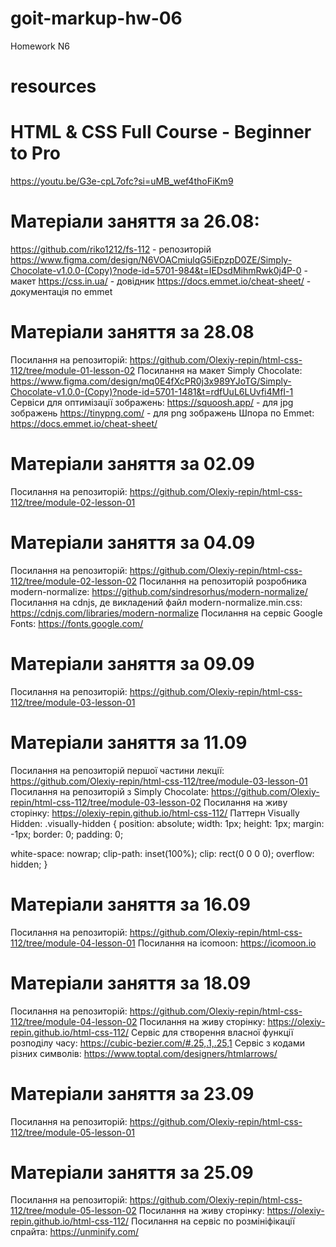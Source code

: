 # goit-markup-hw-06

Homework N6

# resources

# HTML & CSS Full Course - Beginner to Pro

https://youtu.be/G3e-cpL7ofc?si=uMB_wef4thoFiKm9

# Матеріали заняття за 26.08:

https://github.com/riko1212/fs-112 - репозиторій
https://www.figma.com/design/N6VOACmiulqG5iEpzpD0ZE/Simply-Chocolate-v1.0.0-(Copy)?node-id=5701-984&t=IEDsdMihmRwk0j4P-0 -
макет https://css.in.ua/ - довідник https://docs.emmet.io/cheat-sheet/ -
документація по emmet

# Матеріали заняття за 28.08

Посилання на репозиторій:
https://github.com/Olexiy-repin/html-css-112/tree/module-01-lesson-02 Посилання
на макет Simply Chocolate:
https://www.figma.com/design/mq0E4fXcPR0j3x989YJoTG/Simply-Chocolate-v1.0.0-(Copy)?node-id=5701-1481&t=rdfUuL6LUvfi4MfI-1
Сервіси для оптимізації зображень: https://squoosh.app/ - для jpg зображень
https://tinypng.com/ - для png зображень Шпора по Emmet:
https://docs.emmet.io/cheat-sheet/

# Матеріали заняття за 02.09

Посилання на репозиторій:
https://github.com/Olexiy-repin/html-css-112/tree/module-02-lesson-01

# Матеріали заняття за 04.09

Посилання на репозиторій:
https://github.com/Olexiy-repin/html-css-112/tree/module-02-lesson-02 Посилання
на репозиторій розробника modern-normalize:
https://github.com/sindresorhus/modern-normalize/ Посилання на cdnjs, де
викладений файл modern-normalize.min.css:
https://cdnjs.com/libraries/modern-normalize Посилання на сервіс Google Fonts:
https://fonts.google.com/

# Матеріали заняття за 09.09

Посилання на репозиторій:
https://github.com/Olexiy-repin/html-css-112/tree/module-03-lesson-01

# Матеріали заняття за 11.09

Посилання на репозиторій першої частини лекції:
https://github.com/Olexiy-repin/html-css-112/tree/module-03-lesson-01 Посилання
на репозиторій з Simply Chocolate:
https://github.com/Olexiy-repin/html-css-112/tree/module-03-lesson-02 Посилання
на живу сторінку: https://olexiy-repin.github.io/html-css-112/ Паттерн Visually
Hidden: .visually-hidden { position: absolute; width: 1px; height: 1px; margin:
-1px; border: 0; padding: 0;

white-space: nowrap; clip-path: inset(100%); clip: rect(0 0 0 0); overflow:
hidden; }

# Матеріали заняття за 16.09

Посилання на репозиторій:
https://github.com/Olexiy-repin/html-css-112/tree/module-04-lesson-01
Посилання на icomoon:
https://icomoon.io

# Матеріали заняття за 18.09

Посилання на репозиторій:
https://github.com/Olexiy-repin/html-css-112/tree/module-04-lesson-02
Посилання на живу сторінку:
https://olexiy-repin.github.io/html-css-112/
Сервіс для створення власної функції розподілу часу:
https://cubic-bezier.com/#.25,.1,.25,1
Сервіс з кодами різних символів:
https://www.toptal.com/designers/htmlarrows/

# Матеріали заняття за 23.09

Посилання на репозиторій:
https://github.com/Olexiy-repin/html-css-112/tree/module-05-lesson-01

# Матеріали заняття за 25.09

Посилання на репозиторій:
https://github.com/Olexiy-repin/html-css-112/tree/module-05-lesson-02
Посилання на живу сторінку:
https://olexiy-repin.github.io/html-css-112/
Посилання на сервіс по розмініфікації спрайта:
https://unminify.com/
